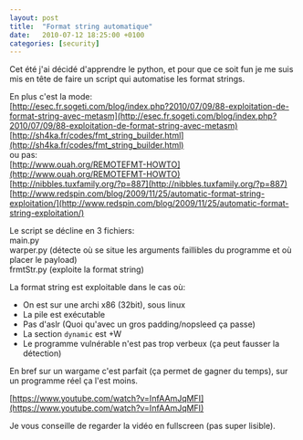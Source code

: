 ```yaml
---
layout: post
title:  "Format string automatique"
date:   2010-07-12 18:25:00 +0100
categories: [security]
---
```

Cet été j'ai décidé d'apprendre le python, et pour que ce soit fun je me suis mis en tête de faire un script qui automatise les format strings.

En plus c'est la mode:  
[http://esec.fr.sogeti.com/blog/index.php?2010/07/09/88-exploitation-de-format-string-avec-metasm](http://esec.fr.sogeti.com/blog/index.php?2010/07/09/88-exploitation-de-format-string-avec-metasm)  
[http://sh4ka.fr/codes/fmt_string_builder.html](http://sh4ka.fr/codes/fmt_string_builder.html)  
ou pas:  
[http://www.ouah.org/REMOTEFMT-HOWTO](http://www.ouah.org/REMOTEFMT-HOWTO)  
[http://nibbles.tuxfamily.org/?p=887](http://nibbles.tuxfamily.org/?p=887)  
[http://www.redspin.com/blog/2009/11/25/automatic-format-string-exploitation/](http://www.redspin.com/blog/2009/11/25/automatic-format-string-exploitation/)

Le script se décline en 3 fichiers:  
main.py  
warper.py (détecte où se situe les arguments faillibles du programme et où placer le payload)  
frmtStr.py (exploite la format string)  

La format string est exploitable dans le cas où:
* On est sur une archi x86 (32bit), sous linux
* La pile est exécutable
* Pas d'aslr (Quoi qu'avec un gros padding/nopsleed ça passe)
* La section `dynamic` est +W
* Le programme vulnérable n'est pas trop verbeux (ça peut fausser la détection)

En bref sur un wargame c'est parfait (ça permet de gagner du temps), sur un programme réel ça l'est moins.

[https://www.youtube.com/watch?v=InfAAmJqMFI](https://www.youtube.com/watch?v=InfAAmJqMFI)

Je vous conseille de regarder la vidéo en fullscreen (pas super lisible).
